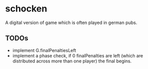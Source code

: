 # schocken
A digital version of game which is often played in german pubs.

## TODOs

- implement G.finalPenaltiesLeft
- implement a phase check, if 0 finalPenalties are left (which are distributed across more than one player) the final begins.